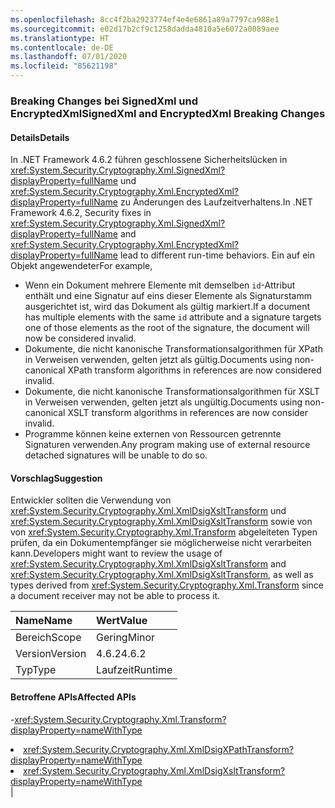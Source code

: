 ```yaml
---
ms.openlocfilehash: 8cc4f2ba2923774ef4e4e6861a89a7797ca988e1
ms.sourcegitcommit: e02d17b2cf9c1258dadda4810a5e6072a0089aee
ms.translationtype: HT
ms.contentlocale: de-DE
ms.lasthandoff: 07/01/2020
ms.locfileid: "85621198"
---
```

### <a name="signedxml-and-encryptedxml-breaking-changes"></a><span data-ttu-id="069dc-101">Breaking Changes bei SignedXml und EncryptedXml</span><span class="sxs-lookup"><span data-stu-id="069dc-101">SignedXml and EncryptedXml Breaking Changes</span></span>

#### <a name="details"></a><span data-ttu-id="069dc-102">Details</span><span class="sxs-lookup"><span data-stu-id="069dc-102">Details</span></span>

<span data-ttu-id="069dc-103">In .NET Framework 4.6.2 führen geschlossene Sicherheitslücken in <xref:System.Security.Cryptography.Xml.SignedXml?displayProperty=fullName> und <xref:System.Security.Cryptography.Xml.EncryptedXml?displayProperty=fullName> zu Änderungen des Laufzeitverhaltens.</span><span class="sxs-lookup"><span data-stu-id="069dc-103">In .NET Framework 4.6.2, Security fixes in <xref:System.Security.Cryptography.Xml.SignedXml?displayProperty=fullName> and <xref:System.Security.Cryptography.Xml.EncryptedXml?displayProperty=fullName> lead to different run-time behaviors.</span></span> <span data-ttu-id="069dc-104">Ein auf ein Objekt angewendeter</span><span class="sxs-lookup"><span data-stu-id="069dc-104">For example,</span></span><ul><li><span data-ttu-id="069dc-105">Wenn ein Dokument mehrere Elemente mit demselben <code>id</code>-Attribut enthält und eine Signatur auf eins dieser Elemente als Signaturstamm ausgerichtet ist, wird das Dokument als gültig markiert.</span><span class="sxs-lookup"><span data-stu-id="069dc-105">If a document has multiple elements with the same <code>id</code> attribute and a signature targets one of those elements as the root of the signature, the document will now be considered invalid.</span></span></li><li><span data-ttu-id="069dc-106">Dokumente, die nicht kanonische Transformationsalgorithmen für XPath in Verweisen verwenden, gelten jetzt als gültig.</span><span class="sxs-lookup"><span data-stu-id="069dc-106">Documents using non-canonical XPath transform algorithms in references are now considered invalid.</span></span></li><li><span data-ttu-id="069dc-107">Dokumente, die nicht kanonische Transformationsalgorithmen für XSLT in Verweisen verwenden, gelten jetzt als ungültig.</span><span class="sxs-lookup"><span data-stu-id="069dc-107">Documents using non-canonical XSLT transform algorithms in references are now consider invalid.</span></span></li><li><span data-ttu-id="069dc-108">Programme können keine externen von Ressourcen getrennte Signaturen verwenden.</span><span class="sxs-lookup"><span data-stu-id="069dc-108">Any program making use of external resource detached signatures will be unable to do so.</span></span></li></ul>

#### <a name="suggestion"></a><span data-ttu-id="069dc-109">Vorschlag</span><span class="sxs-lookup"><span data-stu-id="069dc-109">Suggestion</span></span>

<span data-ttu-id="069dc-110">Entwickler sollten die Verwendung von <xref:System.Security.Cryptography.Xml.XmlDsigXsltTransform> und <xref:System.Security.Cryptography.Xml.XmlDsigXsltTransform> sowie von von <xref:System.Security.Cryptography.Xml.Transform> abgeleiteten Typen prüfen, da ein Dokumentempfänger sie möglicherweise nicht verarbeiten kann.</span><span class="sxs-lookup"><span data-stu-id="069dc-110">Developers might want to review the usage of <xref:System.Security.Cryptography.Xml.XmlDsigXsltTransform> and <xref:System.Security.Cryptography.Xml.XmlDsigXsltTransform>, as well as types derived from <xref:System.Security.Cryptography.Xml.Transform> since a document receiver may not be able to process it.</span></span>

| <span data-ttu-id="069dc-111">Name</span><span class="sxs-lookup"><span data-stu-id="069dc-111">Name</span></span>    | <span data-ttu-id="069dc-112">Wert</span><span class="sxs-lookup"><span data-stu-id="069dc-112">Value</span></span>       |
|:--------|:------------|
| <span data-ttu-id="069dc-113">Bereich</span><span class="sxs-lookup"><span data-stu-id="069dc-113">Scope</span></span>   |<span data-ttu-id="069dc-114">Gering</span><span class="sxs-lookup"><span data-stu-id="069dc-114">Minor</span></span>|
|<span data-ttu-id="069dc-115">Version</span><span class="sxs-lookup"><span data-stu-id="069dc-115">Version</span></span>|<span data-ttu-id="069dc-116">4.6.2</span><span class="sxs-lookup"><span data-stu-id="069dc-116">4.6.2</span></span>|
|<span data-ttu-id="069dc-117">Typ</span><span class="sxs-lookup"><span data-stu-id="069dc-117">Type</span></span>|<span data-ttu-id="069dc-118">Laufzeit</span><span class="sxs-lookup"><span data-stu-id="069dc-118">Runtime</span></span>

#### <a name="affected-apis"></a><span data-ttu-id="069dc-119">Betroffene APIs</span><span class="sxs-lookup"><span data-stu-id="069dc-119">Affected APIs</span></span>

-<xref:System.Security.Cryptography.Xml.Transform?displayProperty=nameWithType></li><li><xref:System.Security.Cryptography.Xml.XmlDsigXPathTransform?displayProperty=nameWithType></li><li><xref:System.Security.Cryptography.Xml.XmlDsigXsltTransform?displayProperty=nameWithType></li></ul>|
